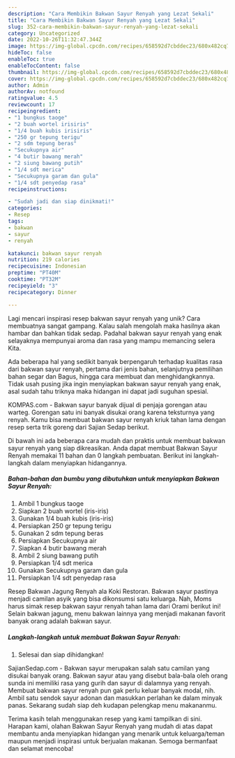 ```yaml
---
description: "Cara Membikin Bakwan Sayur Renyah yang Lezat Sekali"
title: "Cara Membikin Bakwan Sayur Renyah yang Lezat Sekali"
slug: 352-cara-membikin-bakwan-sayur-renyah-yang-lezat-sekali
category: Uncategorized
date: 2022-10-26T11:32:47.344Z
image: https://img-global.cpcdn.com/recipes/658592d7cbddec23/680x482cq70/bakwan-sayur-renyah-foto-resep-utama.jpg
hideToc: false
enableToc: true
enableTocContent: false
thumbnail: https://img-global.cpcdn.com/recipes/658592d7cbddec23/680x482cq70/bakwan-sayur-renyah-foto-resep-utama.jpg
cover: https://img-global.cpcdn.com/recipes/658592d7cbddec23/680x482cq70/bakwan-sayur-renyah-foto-resep-utama.jpg
author: Admin
authorAv: notfound
ratingvalue: 4.5
reviewcount: 17
recipeingredient:
- "1 bungkus taoge"
- "2 buah wortel irisiris"
- "1/4 buah kubis irisiris"
- "250 gr tepung terigu"
- "2 sdm tepung beras"
- "Secukupnya air"
- "4 butir bawang merah"
- "2 siung bawang putih"
- "1/4 sdt merica"
- "Secukupnya garam dan gula"
- "1/4 sdt penyedap rasa"
recipeinstructions:

- "Sudah jadi dan siap dinikmati!"
categories:
- Resep
tags:
- bakwan
- sayur
- renyah

katakunci: bakwan sayur renyah 
nutrition: 219 calories
recipecuisine: Indonesian
preptime: "PT40M"
cooktime: "PT32M"
recipeyield: "3"
recipecategory: Dinner

---
```





Lagi mencari inspirasi resep bakwan sayur renyah yang unik? Cara membuatnya sangat gampang. Kalau salah mengolah maka hasilnya akan hambar dan bahkan tidak sedap. Padahal bakwan sayur renyah yang enak selayaknya mempunyai aroma dan rasa yang mampu memancing selera Kita.





Ada beberapa hal yang sedikit banyak berpengaruh terhadap kualitas rasa dari bakwan sayur renyah, pertama dari jenis bahan, selanjutnya pemilihan bahan segar dan Bagus, hingga cara membuat dan menghidangkannya. Tidak usah pusing jika ingin menyiapkan bakwan sayur renyah yang enak,      asal sudah tahu triknya maka hidangan ini dapat jadi suguhan spesial.














KOMPAS.com - Bakwan sayur banyak dijual di penjaja gorengan atau warteg. Gorengan satu ini banyak disukai orang karena teksturnya yang renyah. Kamu bisa membuat bakwan sayur renyah kriuk tahan lama dengan resep serta trik goreng dari Sajian Sedap berikut.






Di bawah ini ada beberapa cara mudah dan praktis untuk membuat bakwan sayur renyah yang siap dikreasikan. Anda dapat membuat Bakwan Sayur Renyah memakai 11 bahan dan 0 langkah pembuatan. Berikut ini langkah-langkah dalam menyiapkan hidangannya.

<!--inarticleads1-->

##### Bahan-bahan dan bumbu yang dibutuhkan untuk menyiapkan Bakwan Sayur Renyah:

1. Ambil 1 bungkus taoge
1. Siapkan 2 buah wortel (iris-iris)
1. Gunakan 1/4 buah kubis (iris-iris)
1. Persiapkan 250 gr tepung terigu
1. Gunakan 2 sdm tepung beras
1. Persiapkan Secukupnya air
1. Siapkan 4 butir bawang merah
1. Ambil 2 siung bawang putih
1. Persiapkan 1/4 sdt merica
1. Gunakan Secukupnya garam dan gula
1. Persiapkan 1/4 sdt penyedap rasa


Resep Bakwan Jagung Renyah ala Koki Restoran. Bakwan sayur pastinya menjadi camilan asyik yang bisa dikonsumsi satu keluarga. Nah, Moms harus simak resep bakwan sayur renyah tahan lama dari Orami berikut ini! Selain bakwan jagung, menu bakwan lainnya yang menjadi makanan favorit banyak orang adalah bakwan sayur. 

<!--inarticleads2-->

##### Langkah-langkah untuk membuat Bakwan Sayur Renyah:


1. Selesai dan siap dihidangkan!

SajianSedap.com - Bakwan sayur merupakan salah satu camilan yang disukai banyak orang. Bakwan sayur atau yang disebut bala-bala oleh orang sunda ini memiliki rasa yang gurih dan sayur di dalamnya yang renyah. Membuat bakwan sayur renyah pun gak perlu keluar banyak modal, nih. Ambil satu sendok sayur adonan dan masukkan perlahan ke dalam minyak panas. Sekarang sudah siap deh kudapan pelengkap menu makananmu. 

Terima kasih telah menggunakan resep yang kami tampilkan di sini. Harapan kami, olahan Bakwan Sayur Renyah yang mudah di atas dapat membantu anda menyiapkan hidangan yang menarik untuk keluarga/teman maupun menjadi inspirasi untuk berjualan makanan. Semoga bermanfaat dan selamat mencoba!
